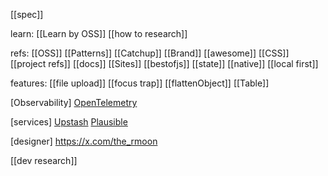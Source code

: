 
[[spec]]

learn:
[[Learn by OSS]]
[[how to research]]

refs:
[[OSS]]
[[Patterns]]
[[Catchup]]
[[Brand]]
[[awesome]]
[[CSS]]
[[project refs]]
[[docs]]
[[Sites]]
[[bestofjs]]
[[state]]
[[native]]
[[local first]]

features:
[[file upload]]
[[focus trap]]
[[flattenObject]]
[[Table]]


[Observability]
[OpenTelemetry](https://opentelemetry.io/)


[services]
[Upstash](https://upstash.com/)
[Plausible](https://plausible.io/)


[designer]
https://x.com/the_rmoon


[[dev research]]